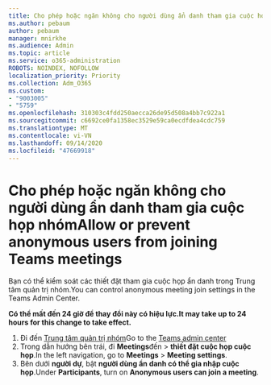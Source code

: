 ```yaml
---
title: Cho phép hoặc ngăn không cho người dùng ẩn danh tham gia cuộc họp nhóm
ms.author: pebaum
author: pebaum
manager: mnirkhe
ms.audience: Admin
ms.topic: article
ms.service: o365-administration
ROBOTS: NOINDEX, NOFOLLOW
localization_priority: Priority
ms.collection: Adm_O365
ms.custom:
- "9003005"
- "5759"
ms.openlocfilehash: 310303c4fdd250aecca26de95d508a4bb7c922a1
ms.sourcegitcommit: c6692ce0fa1358ec3529e59ca0ecdfdea4cdc759
ms.translationtype: MT
ms.contentlocale: vi-VN
ms.lasthandoff: 09/14/2020
ms.locfileid: "47669918"
---
```

# <a name="allow-or-prevent-anonymous-users-from-joining-teams-meetings"></a><span data-ttu-id="0db96-102">Cho phép hoặc ngăn không cho người dùng ẩn danh tham gia cuộc họp nhóm</span><span class="sxs-lookup"><span data-stu-id="0db96-102">Allow or prevent anonymous users from joining Teams meetings</span></span>

<span data-ttu-id="0db96-103">Bạn có thể kiểm soát các thiết đặt tham gia cuộc họp ẩn danh trong Trung tâm quản trị nhóm.</span><span class="sxs-lookup"><span data-stu-id="0db96-103">You can control anonymous meeting join settings in the Teams Admin Center.</span></span>

<span data-ttu-id="0db96-104">**Có thể mất đến 24 giờ để thay đổi này có hiệu lực.**</span><span class="sxs-lookup"><span data-stu-id="0db96-104">**It may take up to 24 hours for this change to take effect.**</span></span>

1.  <span data-ttu-id="0db96-105">Đi đến [Trung tâm quản trị nhóm](https://admin.teams.microsoft.com)</span><span class="sxs-lookup"><span data-stu-id="0db96-105">Go to the [Teams admin center](https://admin.teams.microsoft.com)</span></span>
2.  <span data-ttu-id="0db96-106">Trong dẫn hướng bên trái, đi **Meetings**đến   >   **thiết đặt cuộc họp cuộc họp**.</span><span class="sxs-lookup"><span data-stu-id="0db96-106">In the left navigation, go to  **Meetings**  >  **Meeting settings**.</span></span>
3.  <span data-ttu-id="0db96-107">Bên dưới  **người dự**, bật  **người dùng ẩn danh có thể gia nhập cuộc họp**.</span><span class="sxs-lookup"><span data-stu-id="0db96-107">Under  **Participants**, turn on  **Anonymous users can join a meeting**.</span></span>